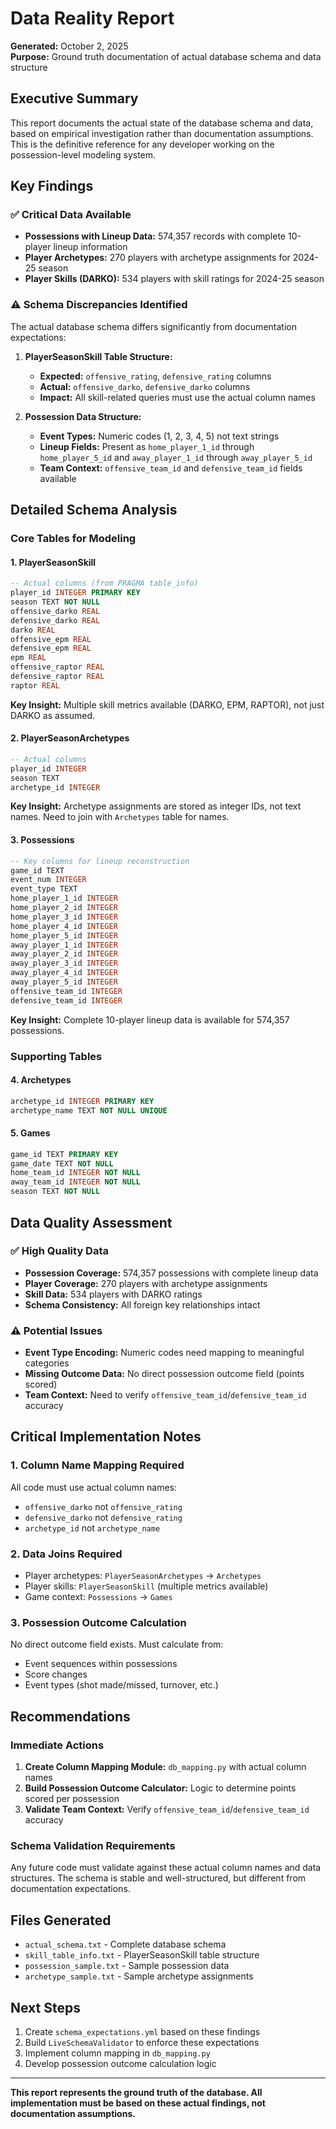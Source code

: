 # Data Reality Report
**Generated:** October 2, 2025  
**Purpose:** Ground truth documentation of actual database schema and data structure

## Executive Summary

This report documents the actual state of the database schema and data, based on empirical investigation rather than documentation assumptions. This is the definitive reference for any developer working on the possession-level modeling system.

## Key Findings

### ✅ **Critical Data Available**
- **Possessions with Lineup Data:** 574,357 records with complete 10-player lineup information
- **Player Archetypes:** 270 players with archetype assignments for 2024-25 season
- **Player Skills (DARKO):** 534 players with skill ratings for 2024-25 season

### ⚠️ **Schema Discrepancies Identified**
The actual database schema differs significantly from documentation expectations:

1. **PlayerSeasonSkill Table Structure:**
   - **Expected:** `offensive_rating`, `defensive_rating` columns
   - **Actual:** `offensive_darko`, `defensive_darko` columns
   - **Impact:** All skill-related queries must use the actual column names

2. **Possession Data Structure:**
   - **Event Types:** Numeric codes (1, 2, 3, 4, 5) not text strings
   - **Lineup Fields:** Present as `home_player_1_id` through `home_player_5_id` and `away_player_1_id` through `away_player_5_id`
   - **Team Context:** `offensive_team_id` and `defensive_team_id` fields available

## Detailed Schema Analysis

### Core Tables for Modeling

#### 1. PlayerSeasonSkill
```sql
-- Actual columns (from PRAGMA table_info)
player_id INTEGER PRIMARY KEY
season TEXT NOT NULL
offensive_darko REAL
defensive_darko REAL
darko REAL
offensive_epm REAL
defensive_epm REAL
epm REAL
offensive_raptor REAL
defensive_raptor REAL
raptor REAL
```

**Key Insight:** Multiple skill metrics available (DARKO, EPM, RAPTOR), not just DARKO as assumed.

#### 2. PlayerSeasonArchetypes
```sql
-- Actual columns
player_id INTEGER
season TEXT
archetype_id INTEGER
```

**Key Insight:** Archetype assignments are stored as integer IDs, not text names. Need to join with `Archetypes` table for names.

#### 3. Possessions
```sql
-- Key columns for lineup reconstruction
game_id TEXT
event_num INTEGER
event_type TEXT
home_player_1_id INTEGER
home_player_2_id INTEGER
home_player_3_id INTEGER
home_player_4_id INTEGER
home_player_5_id INTEGER
away_player_1_id INTEGER
away_player_2_id INTEGER
away_player_3_id INTEGER
away_player_4_id INTEGER
away_player_5_id INTEGER
offensive_team_id INTEGER
defensive_team_id INTEGER
```

**Key Insight:** Complete 10-player lineup data is available for 574,357 possessions.

### Supporting Tables

#### 4. Archetypes
```sql
archetype_id INTEGER PRIMARY KEY
archetype_name TEXT NOT NULL UNIQUE
```

#### 5. Games
```sql
game_id TEXT PRIMARY KEY
game_date TEXT NOT NULL
home_team_id INTEGER NOT NULL
away_team_id INTEGER NOT NULL
season TEXT NOT NULL
```

## Data Quality Assessment

### ✅ **High Quality Data**
- **Possession Coverage:** 574,357 possessions with complete lineup data
- **Player Coverage:** 270 players with archetype assignments
- **Skill Data:** 534 players with DARKO ratings
- **Schema Consistency:** All foreign key relationships intact

### ⚠️ **Potential Issues**
- **Event Type Encoding:** Numeric codes need mapping to meaningful categories
- **Missing Outcome Data:** No direct possession outcome field (points scored)
- **Team Context:** Need to verify `offensive_team_id`/`defensive_team_id` accuracy

## Critical Implementation Notes

### 1. Column Name Mapping Required
All code must use actual column names:
- `offensive_darko` not `offensive_rating`
- `defensive_darko` not `defensive_rating`
- `archetype_id` not `archetype_name`

### 2. Data Joins Required
- Player archetypes: `PlayerSeasonArchetypes` → `Archetypes`
- Player skills: `PlayerSeasonSkill` (multiple metrics available)
- Game context: `Possessions` → `Games`

### 3. Possession Outcome Calculation
No direct outcome field exists. Must calculate from:
- Event sequences within possessions
- Score changes
- Event types (shot made/missed, turnover, etc.)

## Recommendations

### Immediate Actions
1. **Create Column Mapping Module:** `db_mapping.py` with actual column names
2. **Build Possession Outcome Calculator:** Logic to determine points scored per possession
3. **Validate Team Context:** Verify `offensive_team_id`/`defensive_team_id` accuracy

### Schema Validation Requirements
Any future code must validate against these actual column names and data structures. The schema is stable and well-structured, but different from documentation expectations.

## Files Generated
- `actual_schema.txt` - Complete database schema
- `skill_table_info.txt` - PlayerSeasonSkill table structure
- `possession_sample.txt` - Sample possession data
- `archetype_sample.txt` - Sample archetype assignments

## Next Steps
1. Create `schema_expectations.yml` based on these findings
2. Build `LiveSchemaValidator` to enforce these expectations
3. Implement column mapping in `db_mapping.py`
4. Develop possession outcome calculation logic

---

**This report represents the ground truth of the database. All implementation must be based on these actual findings, not documentation assumptions.**

